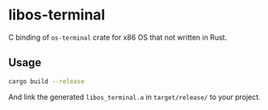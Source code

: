 # libos-terminal

C binding of `os-terminal` crate for x86 OS that not written in Rust.

## Usage

```bash
cargo build --release
```

And link the generated `libos_terminal.a` in `target/release/` to your project.
